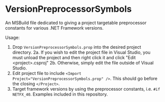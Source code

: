 VersionPreprocessorSymbols
==========================

An MSBuild file dedicated to giving a project targetable preprocessor constants for various .NET Framework versions.

Usage:

1. Drop `VersionPreprocessorSymbols.prop` into the desired project directory.
2a. If you wish to edit the project file in Visual Studio, you must unload the project and then right click it and click "Edit &lt;project&gt;.csproj"
2b. Otherwise, simply edit the file outside of Visual Studio.
3. Edit project file to include `<Import Project="VersionPreprocessorSymbols.prop" />`. This should go before the closing `</Project>`.
4. Target framework versions by using the preprocessor constants, i.e. `#if NETFX_40`. Examples included in this repository.